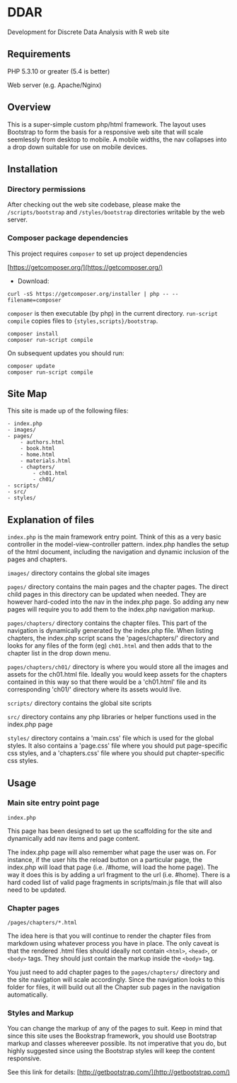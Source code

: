 # DDAR
Development for Discrete Data Analysis with R web site

## Requirements ##

PHP 5.3.10 or greater (5.4 is better)

Web server (e.g. Apache/Nginx)

## Overview ##

This is a super-simple custom php/html framework. The layout uses Bootstrap to
form the basis for a responsive web site that will scale seemlessly from
desktop to mobile. A mobile widths, the nav collapses into a drop down suitable
for use on mobile devices.

## Installation ##

### Directory permissions ###

After checking out the web site codebase, please make the `/scripts/bootstrap`
and `/styles/bootstrap` directories writable by the web server.

### Composer package dependencies ###

This project requires `composer` to set up project dependencies

[https://getcomposer.org/](https://getcomposer.org/)

* Download:
```
curl -sS https://getcomposer.org/installer | php -- --filename=composer
```

`composer` is then executable (by php) in the current directory. `run-script compile` copies files
to `{styles,scripts}/bootstrap`.

```
composer install
composer run-script compile
```

On subsequent updates you should run:

```
composer update
composer run-script compile
```

## Site Map ##

This site is made up of the following files:

```
- index.php
- images/
- pages/
	- authors.html
	- book.html
	- home.html
	- materials.html
	- chapters/
		- ch01.html
		- ch01/
- scripts/
- src/
- styles/
```

## Explanation of files ##

`index.php` is the main framework entry point. Think of this as a very basic
controller in the model-view-controller pattern. index.php handles the setup of
the html document, including the navigation and dynamic inclusion of the pages
and chapters.

`images/` directory contains the global site images

`pages/` directory contains the main pages and the chapter pages. The direct
child pages  in this directory can be updated when needed. They are however
hard-coded into the nav in the index.php page. So adding any new pages will
require you to add them to the index.php navigation markup.

`pages/chapters/` directory contains the chapter files. This part of the
navigation is dynamically generated by the index.php file. When listing
chapters, the index.php script scans the 'pages/chapters/' directory and looks
for any files of the form (eg) `ch01.html` and then adds that to the chapter
list in the drop down menu.

`pages/chapters/ch01/` directory is where you would store all the images and
assets for the ch01.html file. Ideally you would keep assets for the chapters
contained in this way so that there would be a 'ch01.html' file and its
corresponding 'ch01/' directory where its assets would live.

`scripts/` directory contains the global site scripts

`src/` directory contains any php libraries or helper functions used in the
index.php page

`styles/` directory contains a 'main.css' file which is used for the global
styles. It also contains a 'page.css' file where you should put page-specific
css styles, and a 'chapters.css' file where you should put chapter-specific css
styles.

## Usage ##

### Main site entry point page ###

`index.php`

This page has been designed to set up the scaffolding for the site and
dynamically add nav items and page content.

The index.php page will also remember what page the user was on. For instance,
if the user hits the reload button on a particular page, the index.php will
load that page (i.e. /#home, will load the home page).  The way it does this
is by adding a url fragment to the url (i.e. #home).  There is a hard coded
list of valid page fragments in scripts/main.js file that will also need to
be updated.

### Chapter pages ###

`/pages/chapters/*.html`

The idea here is that you will continue to render the chapter files from
markdown using whatever process you have in place. The only caveat is that the
rendered .html files should ideally not contain `<html>`, `<head>`, or
`<body>` tags. They should just contain the markup inside the `<body>` tag.

You just need to add chapter pages to the `pages/chapters/` directory and the
site navigation will scale accordingly. Since the navigation looks to this
folder for files, it will build out all the Chapter sub pages in the navigation
automatically.

### Styles and Markup ###

You can change the markup of any of the pages to suit. Keep in mind that since
this site uses the Bookstrap framework, you should use Bootstrap markup and
classes whereever possible. Its not imperative that you do, but highly
suggested since using the Bootstrap styles will keep the content responsive.

See this link for details:
[http://getbootstrap.com/](http://getbootstrap.com/)

